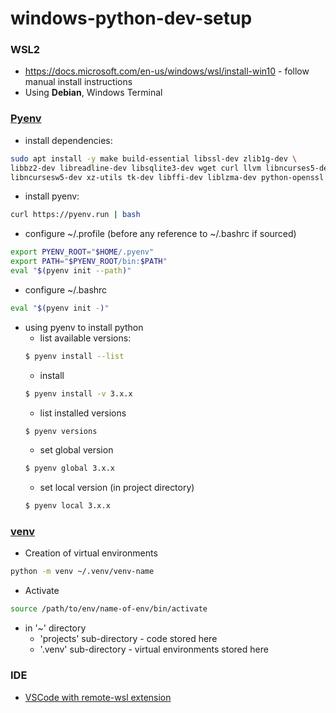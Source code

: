 # windows-python-dev-setup

### WSL2
* https://docs.microsoft.com/en-us/windows/wsl/install-win10 - follow manual install instructions
* Using **Debian**, Windows Terminal

### [Pyenv](https://github.com/pyenv/pyenv)
* install dependencies: 
```bash
sudo apt install -y make build-essential libssl-dev zlib1g-dev \
libbz2-dev libreadline-dev libsqlite3-dev wget curl llvm libncurses5-dev \
libncursesw5-dev xz-utils tk-dev libffi-dev liblzma-dev python-openssl git
```
* install pyenv:
```bash
curl https://pyenv.run | bash
```
* configure ~/.profile (before any reference to ~/.bashrc if sourced)
```bash
export PYENV_ROOT="$HOME/.pyenv"
export PATH="$PYENV_ROOT/bin:$PATH"
eval "$(pyenv init --path)"
```
* configure ~/.bashrc
```bash
eval "$(pyenv init -)"
```
* using pyenv to install python
  * list available versions: 
  ```bash
  $ pyenv install --list
  ```
  * install
  ```bash
  $ pyenv install -v 3.x.x
  ```
  * list installed versions
  ```bash
  $ pyenv versions
  ```
  * set global version
  ```bash
  $ pyenv global 3.x.x
  ```
  * set local version (in project directory)
  ```bash
  $ pyenv local 3.x.x
  ```
 
### [venv](https://docs.python.org/3/library/venv.html)
* Creation of virtual environments
```bash
python -m venv ~/.venv/venv-name
```
* Activate
```bash
source /path/to/env/name-of-env/bin/activate
```
* in '~' directory
  * 'projects' sub-directory - code stored here
  * '.venv' sub-directory - virtual environments stored here
### IDE
* [VSCode with remote-wsl extension](https://code.visualstudio.com/blogs/2019/09/03/wsl2)
